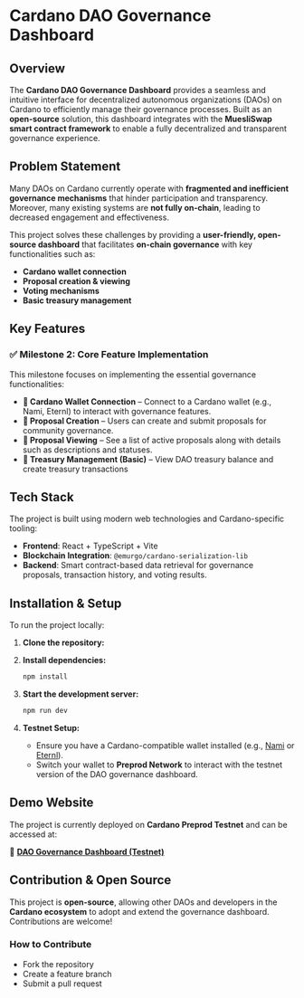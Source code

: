 # **Cardano DAO Governance Dashboard**  

## **Overview**  

The **Cardano DAO Governance Dashboard** provides a seamless and intuitive interface for decentralized autonomous organizations (DAOs) on Cardano to efficiently manage their governance processes. Built as an **open-source** solution, this dashboard integrates with the **MuesliSwap smart contract framework** to enable a fully decentralized and transparent governance experience.  

## **Problem Statement**  

Many DAOs on Cardano currently operate with **fragmented and inefficient governance mechanisms** that hinder participation and transparency. Moreover, many existing systems are **not fully on-chain**, leading to decreased engagement and effectiveness.  

This project solves these challenges by providing a **user-friendly, open-source dashboard** that facilitates **on-chain governance** with key functionalities such as:  
- **Cardano wallet connection**  
- **Proposal creation & viewing**  
- **Voting mechanisms**  
- **Basic treasury management**  

## **Key Features**  

### ✅ **Milestone 2: Core Feature Implementation**  
This milestone focuses on implementing the essential governance functionalities:  

- **🔗 Cardano Wallet Connection** – Connect to a Cardano wallet (e.g., Nami, Eternl) to interact with governance features.  
- **📜 Proposal Creation** – Users can create and submit proposals for community governance.  
- **👀 Proposal Viewing** – See a list of active proposals along with details such as descriptions and statuses.  
- **🏦 Treasury Management (Basic)** – View DAO treasury balance and create treasury transactions

## **Tech Stack**  

The project is built using modern web technologies and Cardano-specific tooling:  

- **Frontend**: React + TypeScript + Vite  
- **Blockchain Integration**: `@emurgo/cardano-serialization-lib`  
- **Backend**: Smart contract-based data retrieval for governance proposals, transaction history, and voting results.  

## **Installation & Setup**  

To run the project locally:  

1. **Clone the repository:**  

2. **Install dependencies:**  
   ```sh
   npm install
   ```

3. **Start the development server:**  
   ```sh
   npm run dev
   ```

4. **Testnet Setup:**  
   - Ensure you have a Cardano-compatible wallet installed (e.g., [Nami](https://namiwallet.io/) or [Eternl](https://eternl.io/)).  
   - Switch your wallet to **Preprod Network** to interact with the testnet version of the DAO governance dashboard.  

## **Demo Website**  

The project is currently deployed on **Cardano Preprod Testnet** and can be accessed at:  

🔗 **[DAO Governance Dashboard (Testnet)](http://preprod.dao.muesliswap.com)**  


## **Contribution & Open Source**  

This project is **open-source**, allowing other DAOs and developers in the **Cardano ecosystem** to adopt and extend the governance dashboard. Contributions are welcome!  

### **How to Contribute**  
- Fork the repository  
- Create a feature branch  
- Submit a pull request  

